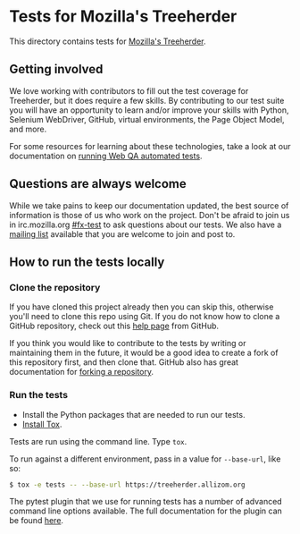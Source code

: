 # Tests for Mozilla's Treeherder
This directory contains tests for [Mozilla's Treeherder](https://treeherder.mozilla.org/).


## Getting involved
We love working with contributors to fill out the test coverage for Treeherder,
but it does require a few skills. By contributing to our test suite you will
have an opportunity to learn and/or improve your skills with Python, Selenium
WebDriver, GitHub, virtual environments, the Page Object Model, and more.

For some resources for learning about these technologies, take a look at our
documentation on [running Web QA automated tests][running-tests].

## Questions are always welcome
While we take pains to keep our documentation updated, the best source of
information is those of us who work on the project. Don't be afraid to join us
in irc.mozilla.org [#fx-test][irc] to ask questions about our tests. We also
have a [mailing list][list] available that you are welcome to join and post to.

## How to run the tests locally

### Clone the repository
If you have cloned this project already then you can skip this, otherwise you'll
need to clone this repo using Git. If you do not know how to clone a GitHub
repository, check out this [help page][git-clone] from GitHub.

If you think you would like to contribute to the tests by writing or maintaining
them in the future, it would be a good idea to create a fork of this repository
first, and then clone that. GitHub also has great documentation for
[forking a repository][git-fork].

### Run the tests
* Install the Python packages that are needed to run our tests.
* [Install Tox][tox].

Tests are run using the command line. Type `tox`.

To run against a different environment, pass in a value for `--base-url`, like
so:

```bash
$ tox -e tests -- --base-url https://treeherder.allizom.org
```

The pytest plugin that we use for running tests has a number of advanced
command line options available. The full documentation for the plugin can be found
[here][pytest-selenium].

[git-clone]: https://help.github.com/articles/cloning-a-repository/
[git-fork]: https://help.github.com/articles/fork-a-repo/
[irc]: http://widget01.mibbit.com/?settings=1b10107157e79b08f2bf99a11f521973&server=irc.mozilla.org&channel=%23fx-test
[list]: https://groups.google.com/a/mozilla.com/forum/#!aboutgroup/firefox-test-engineering
[pytest-selenium]: http://pytest-selenium.readthedocs.org/
[running-tests]: https://developer.mozilla.org/en-US/docs/Mozilla/QA/Running_Web_QA_automated_tests
[tox]: https://tox.readthedocs.io/en/latest/install.html
